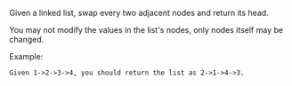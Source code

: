 Given a linked list, swap every two adjacent nodes and return its head.

You may not modify the values in the list's nodes, only nodes itself may be changed.

 

Example:

```
Given 1->2->3->4, you should return the list as 2->1->4->3.
```